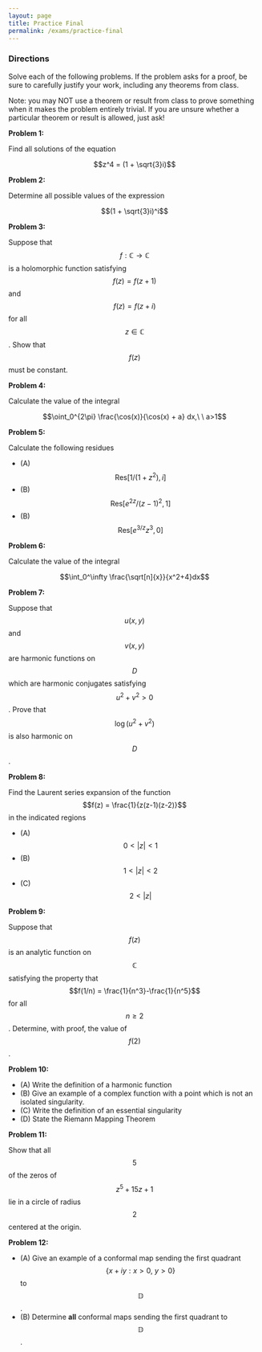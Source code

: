 ```yaml
---
layout: page
title: Practice Final
permalink: /exams/practice-final
---
```


### Directions
Solve each of the following problems. If the problem asks for a proof, be sure to carefully justify your work, including any theorems from class.

Note: you may NOT use a theorem or result from class to prove something when it makes the problem entirely trivial. If you are unsure whether a particular theorem or result is allowed, just ask!

**Problem 1:** 

Find all solutions of the equation

$$z^4 = (1 + \sqrt{3}i)$$

**Problem 2:** 

Determine all possible values of the expression

$$(1 + \sqrt{3}i)^i$$

**Problem 3:**

Suppose that $$f: \mathbb C\rightarrow\mathbb C$$ is a holomorphic function satisfying $$f(z) = f(z + 1)$$ and $$f(z) = f(z+i)$$ for all $$z\in\mathbb C$$.
Show that $$f(z)$$ must be constant.

**Problem 4:**

Calculate the value of the integral

$$\oint_0^{2\pi} \frac{\cos(x)}{\cos(x) + a} dx,\ \ a>1$$

**Problem 5:**

Calculate the following residues

* (A) $$\text{Res}[1/(1+z^2),i]$$
* (B) $$\text{Res}[e^{2z}/(z-1)^2,1]$$
* (B) $$\text{Res}[e^{3/z}z^3,0]$$

**Problem 6:**

Calculate the value of the integral

$$\int_0^\infty \frac{\sqrt[n]{x}}{x^2+4}dx$$


**Problem 7:** 

Suppose that $$u(x,y)$$ and $$v(x,y)$$ are harmonic functions on $$D$$ which are harmonic conjugates satisfying $$u^2+v^2>0$$.  Prove that $$\log(u^2+v^2)$$ is also harmonic on $$D$$.

**Problem 8:** 

Find the Laurent series expansion of the function  $$f(z) = \frac{1}{z(z-1)(z-2)}$$ in the indicated regions

* (A) $$0 < |z| < 1$$
* (B) $$1 < |z| < 2$$
* (C) $$2 < |z| $$

**Problem 9:**

Suppose that $$f(z)$$ is an analytic function on $$\mathbb C$$ satisfying the property that $$f(1/n) = \frac{1}{n^3}-\frac{1}{n^5}$$ for all $$n\geq 2$$.
Determine, with proof, the value of $$f(2)$$.


**Problem 10:**

* (A) Write the definition of a harmonic function
* (B) Give an example of a complex function with a point which is not an isolated singularity.
* (C) Write the definition of an essential singularity
* (D) State the Riemann Mapping Theorem


**Problem 11:**

Show that all $$5$$ of the zeros of $$z^5 + 15z + 1$$ lie in a circle of radius $$2$$ centered at the origin.

**Problem 12:**

* (A) Give an example of a conformal map sending the first quadrant $$\{x+iy: x>0,\ y>0\}$$ to $$\mathbb D$$.
* (B) Determine **all** conformal maps sending the first quadrant to $$\mathbb D$$.


